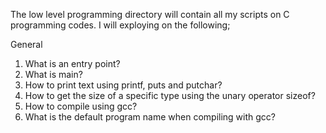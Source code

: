 The low level programming directory will contain all my scripts on C programming codes. I will exploying on the following;

General

1. What is an entry point?  
2. What is main? 
3. How to print text using printf, puts and putchar?
4. How to get the size of a specific type using the unary operator sizeof? 
5. How to compile using gcc? 
6. What is the default program name when compiling with gcc? 